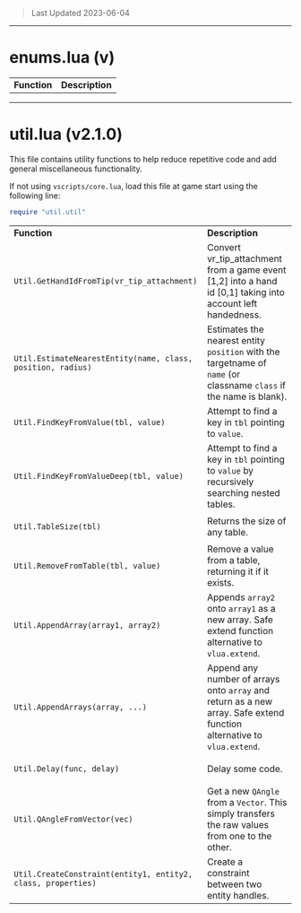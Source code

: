 > Last Updated 2023-06-04

---

# enums.lua (v)



<table><tr><td><b>Function</b></td><td><b>Description</b></td></tr></table>



---

# util.lua (v2.1.0)

This file contains utility functions to help reduce repetitive code and add general miscellaneous functionality. 

If not using `vscripts/core.lua`, load this file at game start using the following line: 



```lua
require "util.util"
```


<table><tr><td><b>Function</b></td><td><b>Description</b></td></tr><tr><td>

`Util.GetHandIdFromTip(vr_tip_attachment)`</td><td> Convert vr_tip_attachment from a game event [1,2] into a hand id [0,1] taking into account left handedness. </td></tr><tr><td>

`Util.EstimateNearestEntity(name, class, position, radius)`</td><td> Estimates the nearest entity `position` with the targetname of `name` (or classname `class` if the name is blank). </td></tr><tr><td>

`Util.FindKeyFromValue(tbl, value)`</td><td> Attempt to find a key in `tbl` pointing to `value`. </td></tr><tr><td>

`Util.FindKeyFromValueDeep(tbl, value)`</td><td> Attempt to find a key in `tbl` pointing to `value` by recursively searching nested tables. </td></tr><tr><td>

`Util.TableSize(tbl)`</td><td>Returns the size of any table.</td></tr><tr><td>

`Util.RemoveFromTable(tbl, value)`</td><td> Remove a value from a table, returning it if it exists. </td></tr><tr><td>

`Util.AppendArray(array1, array2)`</td><td> Appends `array2` onto `array1` as a new array. Safe extend function alternative to `vlua.extend`. </td></tr><tr><td>

`Util.AppendArrays(array, ...)`</td><td>Append any number of arrays onto `array` and return as a new array. Safe extend function alternative to `vlua.extend`.</td></tr><tr><td>

`Util.Delay(func, delay)`</td><td> Delay some code. </td></tr><tr><td>

`Util.QAngleFromVector(vec)`</td><td> Get a new `QAngle` from a `Vector`. This simply transfers the raw values from one to the other. </td></tr><tr><td>

`Util.CreateConstraint(entity1, entity2, class, properties)`</td><td>Create a constraint between two entity handles.</td></tr></table>



